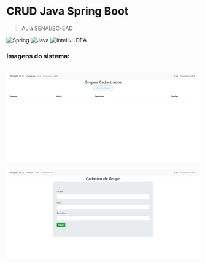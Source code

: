 # CRUD Java Spring Boot

> Aula SENAI/SC-EAD

![Spring](https://img.shields.io/badge/spring-%236DB33F.svg?style=for-the-badge&logo=spring&logoColor=white)
![Java](https://img.shields.io/badge/java-%23ED8B00.svg?style=for-the-badge&logo=openjdk&logoColor=white)
![IntelliJ IDEA](https://img.shields.io/badge/IntelliJIDEA-000000.svg?style=for-the-badge&logo=intellij-idea&logoColor=white)

### Imagens do sistema:
<div align="center">
  </br>
  <img src="https://github.com/mateuslph/crud-java-senai/blob/main/imgs/cadastrados.png"></img>
  </br>
  </br>
  <img src="https://github.com/mateuslph/crud-java-senai/blob/main/imgs/cadastrar.png"></img>
</div>
